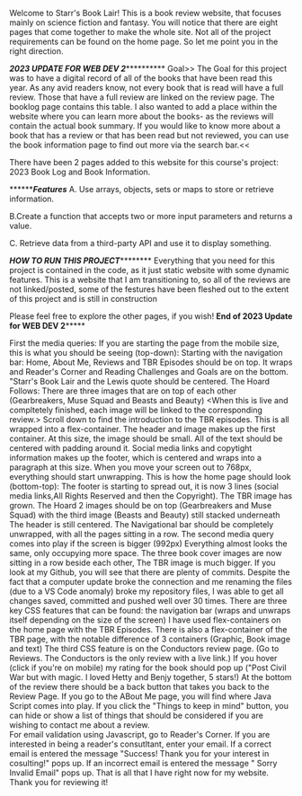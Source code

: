 Welcome to Starr's Book Lair! This is a book review website, that focuses mainly on science fiction and fantasy.  You will notice that there are eight pages that come together to make the whole site. Not all of the project requirements can be found on the home page. So let me point you in the right direction. 

*****************2023 UPDATE FOR WEB DEV 2***************************
Goal>> The Goal for this project was to have a digital record of all of the books that have been read this year.  As any avid readers know, not every book that is read will have a full review. Those that have a full review are linked on the review page. The booklog page contains this table. I also wanted to add a place within the website where you can learn more about the books- as the reviews will contain the actual book summary. If you would like to know more about a book that has a review or that has been read but not reviewed, you can use the book information page to find out more via the search bar.<<

There have been 2 pages added to this website for this course's project: 2023 Book Log and Book Information. 

***********************************Features*****************************
A. Use arrays, objects, sets or maps to store or retrieve information. 
    
B.Create a function that accepts two or more input parameters and returns a value. 

C. Retrieve data from a third-party API and use it to display something. 

*********************HOW TO RUN THIS PROJECT*****************************
Everything that you need for this project is contained in the code, as it just static website with some dynamic features. This is a website that I am transitioning to, so all of the reviews are not linked/posted, some of the festures have been fleshed out to the extent of this project and is still in construction

Please feel free to explore the other pages, if you wish!
****************End of 2023 Update for WEB DEV 2*********************




First the media queries: 
If you are starting the page from the mobile size, this is what you should be seeing (top-down):
Starting with the navigation bar: Home, About Me, Reviews and TBR Episodes should be on top. It wraps and Reader's Corner and Reading Challenges and Goals are on the bottom. 
"Starr's Book Lair and the Lewis quote should be centered. 
The Hoard Follows:
There are three images that are on top of each other (Gearbreakers, Muse Squad and Beasts and Beauty) <When this is live and compltetely finished, each image will be linked to the corresponding review.>
Scroll down to find the introduction to the TBR episodes.
This is all wrapped into a flex-container. The header and image makes up the first container. At this size, the image should be small. All of the text should be centered with padding around it. Social media links and copytight information makes up the footer, which is centered and wraps into a paragraph at this size. 
When you move your screen out to 768px, everything should start unwrapping. This is how the home page should look (bottom-top):
The footer is starting to spread out, it is now 3 lines (social media links,All Rights Reserved and then the Copyright).  The TBR image has grown. 
The Hoard 2 images should be on top (Gearbreakers and Muse Squad) with the third image (Beasts and Beauty) still stacked underneath
The header is still centered. 
The Navigational bar should be completely unwrapped, with all the pages sitting in a row. 
The second media query comes into play if the screen is bigger (992px) Everything almost looks the same, only occupying more space. 
The three book cover images are now sitting in a row beside each other, The TBR image is much bigger. 
If you look at my Github, you will see that there are plenty of commits. Despite the fact that a computer update broke the connection and me renaming the files (due to a VS Code anomaly) broke my repository files, I was able to get all changes saved, committed and pushed well over 30 times. 
There are three key CSS features that can be found: the navigation bar (wraps and unwraps itself depending on the size of the screen)
I have used flex-containers on the home page with the TBR Episodes. 
There is also a flex-container of the TBR page, with the notable difference of 3 containers (Graphic, Book image and text)
The third CSS feature is on the Conductors review page. (Go to Reviews. The Conductors is the only review with a live link.) If you hover (click if you're on mobile) my rating for the book should pop up ("Post Civil War but with magic. I loved Hetty and Benjy together, 5 stars!)  At the bottom of the review there should be a back button that takes you back to the Review Page. 
If you go to the ABout Me page, you will find where Java Script comes into play. If you click the "Things to keep in mind" button, you can hide or show a list of things that should be considered if you are wishing to contact me about a review.  
For email validation using Javascript, go to Reader's Corner. If you are interested in being a reader's consutltant, enter your email. If a correct email is entered the message "Success! Thank you for your interest in cosulting!" pops up.  If an incorrect email is entered the message " Sorry Invalid Email" pops up. 
That is all that I have right now for my website. Thank you for reviewing it!